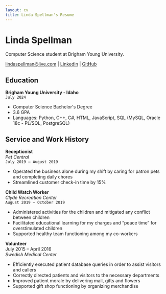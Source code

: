```yaml
---
layout: cv
title: Linda Spellman's Resume
---
```

# Linda Spellman
Computer Science student at Brigham Young University.

<div id="webaddress">
<a href="lindaspellman@live.com">lindaspellman@live.com</a>
| <a href="https://www.linkedin.com/in/linda-spellman-760676182/">LinkedIn</a>
| <a href="https://github.com/lindaspellman">GitHub</a>
</div>

<!-- https://www.monique.tech/the-art-of-markdown -->

## Education
                                     
__Brigham Young University - Idaho__  
`July 2024`  
- Computer Science Bachelor's Degree
- 3.6 GPA
- Languages: Python, C++, C#, HTML, JavaScript, SQL (MySQL, Oracle 18c - PL/SQL, PostgreSQL)

## Service and Work History
__Receptionist__  
*Pet Central*  
`July 2019 – August 2019`
- Operated the business alone during my shift by caring for patron pets and completing daily chores
- Streamlined customer check-in time by 15%

__Child Watch Worker__   
*Clyde Recreation Center*  
`August 2019 – October 2019` 
- Administered activities for the children and mitigated any conflict between children
- Facilitated educational learning for my charges and “peace time” for overstimulated children
- Supported healthy team functioning among my co-workers
		 
__Volunteer__  
July 2015 – April 2016  
*Swedish Medical Center*
- Efficiently executed patient database queries in order to assist visitors and callers
- Correctly directed patients and visitors to the necessary departments
- Improved patient morale by delivering mail, gifts and flowers
- Supported gift shop functioning by organizing merchandise 


<!-- ### Footer

Last updated: May 2013 -->


